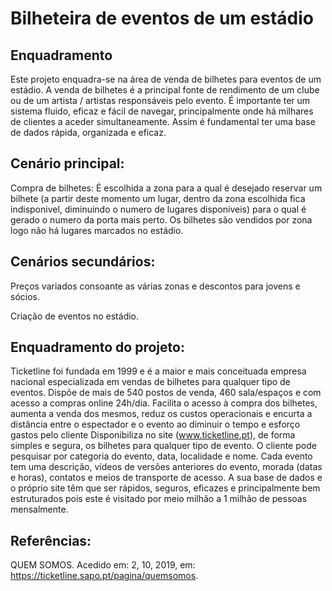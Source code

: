 # Bilheteira de eventos de um estádio

## Enquadramento
Este projeto enquadra-se na área de venda de bilhetes para eventos de um estádio.
A venda de bilhetes é a principal fonte de rendimento de um clube ou de um artista / artistas responsáveis pelo evento. É importante ter um sistema fluido, eficaz e fácil de navegar, principalmente onde há milhares de clientes a aceder simultaneamente. Assim é fundamental ter uma base de dados rápida, organizada e eficaz.

## Cenário principal:
Compra de bilhetes: É escolhida a zona para a qual é desejado reservar um bilhete (a partir deste momento um lugar, dentro da zona escolhida fica indisponivel, diminuindo o numero de lugares disponiveis) para o qual é gerado o numero da porta mais perto.
Os bilhetes são vendidos por zona logo não há lugares marcados no estádio.

## Cenários secundários:
Preços variados consoante as várias zonas e descontos para jovens e sócios.

Criação de eventos no estádio.

## Enquadramento do projeto:
Ticketline foi fundada em 1999 e é a maior e mais conceituada empresa nacional especializada em vendas de bilhetes para qualquer tipo de eventos.
Dispõe de mais de 540 postos de venda, 460 sala/espaços e com acesso a compras online 24h/dia.
Facilita o acesso à compra dos bilhetes, aumenta a venda dos mesmos, reduz os custos operacionais e encurta a distância entre o espectador e o evento ao diminuir o tempo e esforço gastos pelo cliente
Disponibiliza no site (www.ticketline.pt), de forma simples e segura, os bilhetes para qualquer tipo de evento.
O cliente pode pesquisar por categoria do evento, data, localidade e nome.
Cada evento tem uma descrição, vídeos de versões anteriores do evento, morada (datas e horas), contatos e meios de transporte de acesso.
A sua base de dados e o próprio site têm que ser rápidos, seguros, eficazes e principalmente bem estruturados pois este é visitado por meio milhão a 1 milhão de pessoas mensalmente.

## Referências:
QUEM SOMOS. Acedido em: 2, 10, 2019, em: https://ticketline.sapo.pt/pagina/quemsomos.
